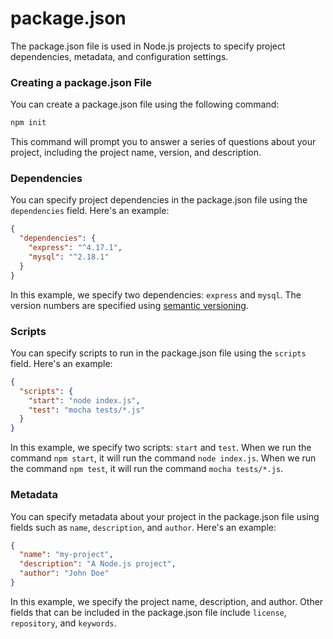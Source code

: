 # package.json

The package.json file is used in Node.js projects to specify project dependencies, metadata, and configuration settings.

### Creating a package.json File

You can create a package.json file using the following command:

```bash
npm init
```

This command will prompt you to answer a series of questions about your project, including the project name, version, and description.

### Dependencies

You can specify project dependencies in the package.json file using the `dependencies` field. Here's an example:

```json
{
  "dependencies": {
    "express": "^4.17.1",
    "mysql": "^2.18.1"
  }
}
```

In this example, we specify two dependencies: `express` and `mysql`. The version numbers are specified using [semantic versioning](https://semver.org/).

### Scripts

You can specify scripts to run in the package.json file using the `scripts` field. Here's an example:

```json
{
  "scripts": {
    "start": "node index.js",
    "test": "mocha tests/*.js"
  }
}
```

In this example, we specify two scripts: `start` and `test`. When we run the command `npm start`, it will run the command `node index.js`. When we run the command `npm test`, it will run the command `mocha tests/*.js`.

### Metadata

You can specify metadata about your project in the package.json file using fields such as `name`, `description`, and `author`. Here's an example:

```json
{
  "name": "my-project",
  "description": "A Node.js project",
  "author": "John Doe"
}
```

In this example, we specify the project name, description, and author. Other fields that can be included in the package.json file include `license`, `repository`, and `keywords`.
